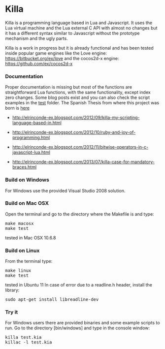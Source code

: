 # Killa

Killa is a programming language based in Lua and Javascript. It uses the Lua virtual machine and the Lua external C API with almost no changes but it has a different syntax similar to Javascript without the prototype mechanism and the ugly parts. 

Killa is a work in progress but it is already functional and has been tested inside popular game engines like the Love engine: https://bitbucket.org/ex/love and the cocos2d-x engine: https://github.com/ex/cocos2d-x

### Documentation

Proper documentation is missing but most of the functions are straightforward Lua functions, with the same functionality, except index zero changes. Some blog posts exist and you can also check the script examples in the [test](https://github.com/ex/Killa/tree/master/test) folder. The Spanish Thesis from where this project was born is [here](https://github.com/ex/Killa/raw/master/Killa%2C%20un%20lenguaje%20de%20programacion%20basado%20en%20Lua%20y%20JavaScript.pdf)

  * http://elrinconde-ex.blogspot.com/2012/09/killa-my-scripting-language-based-in.html

  * http://elrinconde-ex.blogspot.com/2012/10/ruby-and-joy-of-programming.html

  * http://elrinconde-ex.blogspot.com/2012/11/bitwise-operators-in-c-javascript-lua.html

  * http://elrinconde-ex.blogspot.com/2013/07/killa-case-for-mandatory-braces.html


### Build on Windows

For Windows use the provided Visual Studio 2008 solution.

### Build on Mac OSX

Open the terminal and go to the directory where the Makefile is and type: 
<pre>
make macosx
make test
</pre>
tested in Mac OSX 10.6.8

### Build on Linux

From the terminal type:
<pre>
make linux
make test
</pre>

tested in Ubuntu 11
In case of error due to a readline.h header, install the library:
<pre>
sudo apt-get install libreadline-dev
</pre>

### Try it

For Windows users there are provided binaries and some example scripts to run.
Go to the directory [bin/windows] and type in the console window: 
<pre>
killa test.kia
killac -l test.kia
</pre>


